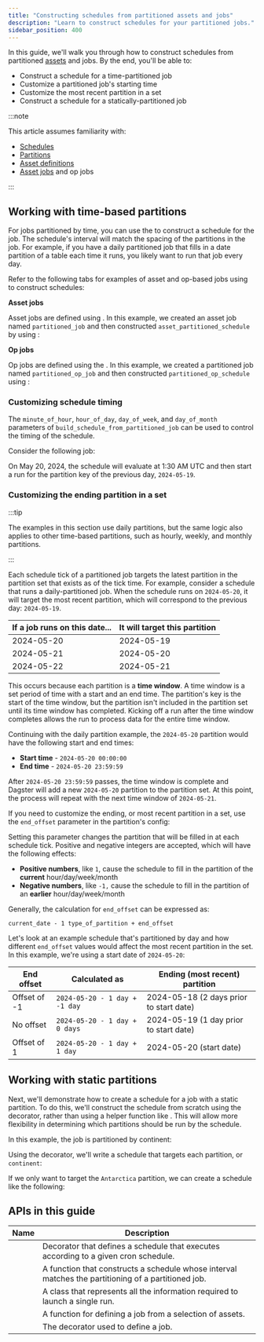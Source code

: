 ```yaml
---
title: "Constructing schedules from partitioned assets and jobs"
description: "Learn to construct schedules for your partitioned jobs."
sidebar_position: 400
---
```


In this guide, we'll walk you through how to construct schedules from partitioned [assets](/guides/build/assets/) and jobs. By the end, you'll be able to:

- Construct a schedule for a time-partitioned job
- Customize a partitioned job's starting time
- Customize the most recent partition in a set
- Construct a schedule for a statically-partitioned job

:::note

This article assumes familiarity with:

- [Schedules](index.md)
- [Partitions](/guides/build/partitions-and-backfills/partitioning-assets)
- [Asset definitions](/guides/build/assets/defining-assets)
- [Asset jobs](/guides/build/assets/asset-jobs) and op jobs

:::

## Working with time-based partitions

For jobs partitioned by time, you can use the <PyObject section="schedules-sensors" module="dagster" object="build_schedule_from_partitioned_job"/> to construct a schedule for the job. The schedule's interval will match the spacing of the partitions in the job. For example, if you have a daily partitioned job that fills in a date partition of a table each time it runs, you likely want to run that job every day.

Refer to the following tabs for examples of asset and op-based jobs using <PyObject section="schedules-sensors" module="dagster" object="build_schedule_from_partitioned_job"/> to construct schedules:

<Tabs>
<TabItem value="Asset jobs">

**Asset jobs**

Asset jobs are defined using <PyObject section="assets" module="dagster" object="define_asset_job" />. In this example, we created an asset job named `partitioned_job` and then constructed `asset_partitioned_schedule` by using <PyObject section="schedules-sensors" module="dagster" object="build_schedule_from_partitioned_job"/>:

<CodeExample path="docs_snippets/docs_snippets/concepts/partitions_schedules_sensors/schedule_from_partitions.py" startAfter="start_partitioned_asset_schedule" endBefore="end_partitioned_asset_schedule" />

</TabItem>
<TabItem value="Op jobs">

**Op jobs**

Op jobs are defined using the <PyObject section="jobs" module="dagster" object="job" decorator />. In this example, we created a partitioned job named `partitioned_op_job` and then constructed `partitioned_op_schedule` using <PyObject section="schedules-sensors" module="dagster" object="build_schedule_from_partitioned_job"/>:

<CodeExample path="docs_snippets/docs_snippets/concepts/partitions_schedules_sensors/schedule_from_partitions.py" startAfter="start_marker" endBefore="end_marker" />

</TabItem>
</Tabs>

### Customizing schedule timing

The `minute_of_hour`, `hour_of_day`, `day_of_week`, and `day_of_month` parameters of `build_schedule_from_partitioned_job` can be used to control the timing of the schedule.

Consider the following job:

<CodeExample path="docs_snippets/docs_snippets/concepts/partitions_schedules_sensors/schedule_from_partitions.py" startAfter="start_partitioned_schedule_with_offset" endBefore="end_partitioned_schedule_with_offset" />

On May 20, 2024, the schedule will evaluate at 1:30 AM UTC and then start a run for the partition key of the previous day, `2024-05-19`.

### Customizing the ending partition in a set

:::tip

The examples in this section use daily partitions, but the same logic also applies to other time-based partitions, such as hourly, weekly, and monthly partitions.

:::

Each schedule tick of a partitioned job targets the latest partition in the partition set that exists as of the tick time. For example, consider a schedule that runs a daily-partitioned job. When the schedule runs on `2024-05-20`, it will target the most recent partition, which will correspond to the previous day: `2024-05-19`.

| If a job runs on this date... | It will target this partition |
| ----------------------------- | ----------------------------- |
| 2024-05-20                    | 2024-05-19                    |
| 2024-05-21                    | 2024-05-20                    |
| 2024-05-22                    | 2024-05-21                    |

This occurs because each partition is a **time window**. A time window is a set period of time with a start and an end time. The partition's key is the start of the time window, but the partition isn't included in the partition set until its time window has completed. Kicking off a run after the time window completes allows the run to process data for the entire time window.

Continuing with the daily partition example, the `2024-05-20` partition would have the following start and end times:

- **Start time** - `2024-05-20 00:00:00`
- **End time** - `2024-05-20 23:59:59`

After `2024-05-20 23:59:59` passes, the time window is complete and Dagster will add a new `2024-05-20` partition to the partition set. At this point, the process will repeat with the next time window of `2024-05-21`.

If you need to customize the ending, or most recent partition in a set, use the `end_offset` parameter in the partition's config:

<CodeExample path="docs_snippets/docs_snippets/concepts/partitions_schedules_sensors/schedule_from_partitions.py" startAfter="start_offset_partition" endBefore="end_offset_partition" />

Setting this parameter changes the partition that will be filled in at each schedule tick. Positive and negative integers are accepted, which will have the following effects:

- **Positive numbers**, like `1`, cause the schedule to fill in the partition of the **current** hour/day/week/month
- **Negative numbers**, like `-1,` cause the schedule to fill in the partition of an **earlier** hour/day/week/month

Generally, the calculation for `end_offset` can be expressed as:

```shell
current_date - 1 type_of_partition + end_offset
```

Let's look at an example schedule that's partitioned by day and how different `end_offset` values would affect the most recent partition in the set. In this example, we're using a start date of `2024-05-20`:

| End offset   | Calculated as                 | Ending (most recent) partition          |
| ------------ | ----------------------------- | --------------------------------------- |
| Offset of -1 | `2024-05-20 - 1 day + -1 day` | 2024-05-18 (2 days prior to start date) |
| No offset    | `2024-05-20 - 1 day + 0 days` | 2024-05-19 (1 day prior to start date)  |
| Offset of 1  | `2024-05-20 - 1 day + 1 day`  | 2024-05-20 (start date)                 |

## Working with static partitions

Next, we'll demonstrate how to create a schedule for a job with a static partition. To do this, we'll construct the schedule from scratch using the <PyObject section="schedules-sensors" module="dagster" object="schedule" decorator /> decorator, rather than using a helper function like <PyObject section="schedules-sensors" module="dagster" object="build_schedule_from_partitioned_job"/>. This will allow more flexibility in determining which partitions should be run by the schedule.

In this example, the job is partitioned by continent:

<CodeExample path="docs_snippets/docs_snippets/concepts/partitions_schedules_sensors/static_partitioned_asset_job.py" startAfter="start_job" endBefore="end_job" />

Using the <PyObject section="schedules-sensors" module="dagster" object="schedule" decorator /> decorator, we'll write a schedule that targets each partition, or `continent`:

<CodeExample path="docs_snippets/docs_snippets/concepts/partitions_schedules_sensors/static_partitioned_asset_job.py" startAfter="start_schedule_all_partitions" endBefore="end_schedule_all_partitions" />

If we only want to target the `Antarctica` partition, we can create a schedule like the following:

<CodeExample path="docs_snippets/docs_snippets/concepts/partitions_schedules_sensors/static_partitioned_asset_job.py" startAfter="start_single_partition" endBefore="end_single_partition" />

## APIs in this guide

| Name                                                      | Description                                                                                         |
| --------------------------------------------------------- | --------------------------------------------------------------------------------------------------- |
| <PyObject section="schedules-sensors" module="dagster" object="schedule" decorator />                  | Decorator that defines a schedule that executes according to a given cron schedule.                 |
| <PyObject section="schedules-sensors" module="dagster" object="build_schedule_from_partitioned_job" /> | A function that constructs a schedule whose interval matches the partitioning of a partitioned job. |
| <PyObject section="schedules-sensors" module="dagster" object="RunRequest" />                          | A class that represents all the information required to launch a single run.                        |
| <PyObject section="assets" module="dagster" object="define_asset_job" />                    | A function for defining a job from a selection of assets.                                           |
| <PyObject section="jobs" module="dagster" object="job" decorator />                       | The decorator used to define a job.                                                                 |
